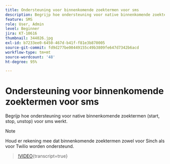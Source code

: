 ```yaml
---
title: Ondersteuning voor binnenkomende zoektermen voor sms
description: Begrijp hoe ondersteuning voor native binnenkomende zoektermen (start, stop, unstop) voor sms werkt.
feature: SMS
role: User, Admin
level: Beginner
jira: KT-10616
thumbnail: 344026.jpg
exl-id: b7233ee0-6450-467d-b41f-f81e3b870005
source-git-commit: fd9d277be00449155c49b3809fe647d7342b6acd
workflow-type: tm+mt
source-wordcount: '48'
ht-degree: 95%

---
```


# Ondersteuning voor binnenkomende zoektermen voor sms

Begrijp hoe ondersteuning voor native binnenkomende zoektermen (start, stop, unstop) voor sms werkt.

>[!NOTE]
>
>Houd er rekening mee dat binnenkomende zoektermen zowel voor Sinch als voor Twilio worden ondersteund.

>[!VIDEO](https://video.tv.adobe.com/v/344026?quality=12&learn=on){transcript=true}

